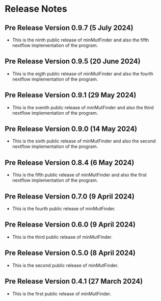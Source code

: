 # Release Notes

## Pre Release Version 0.9.7 (5 July 2024)
- This is the ninth public release of minMutFinder and also the fifth nextflow implementation of the program.

## Pre Release Version 0.9.5 (20 June 2024)
- This is the eigth public release of minMutFinder and also the fourth nextflow implementation of the program.

## Pre Release Version 0.9.1 (29 May 2024)
- This is the sventh public release of minMutFinder and also the third nextflow implementation of the program.

## Pre Release Version 0.9.0 (14 May 2024)
- This is the sixth public release of minMutFinder and also the second nextflow implementation of the program.

## Pre Release Version 0.8.4 (6 May 2024)
- This is the fifth public release of minMutFinder and also the first nextflow implementation of the program.

## Pre Release Version 0.7.0 (9 April 2024)
- This is the fourth public release of minMutFinder.

## Pre Release Version 0.6.0 (9 April 2024)
- This is the third public release of minMutFinder.

## Pre Release Version 0.5.0 (8 April 2024)
- This is the second public release of minMutFinder.

## Pre Release Version 0.4.1 (27 March 2024)
- This is the first public release of minMutFinder. 
